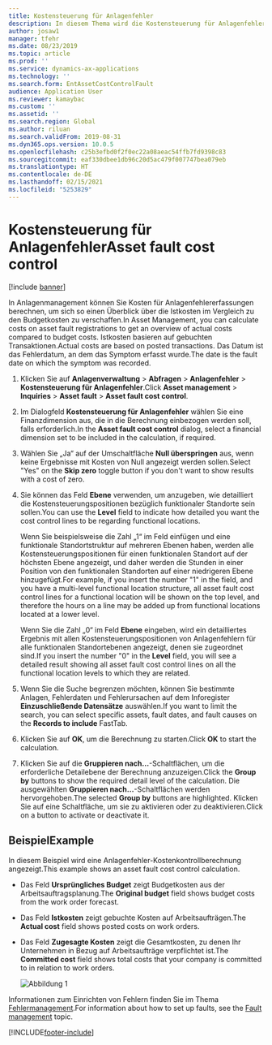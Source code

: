 ```yaml
---
title: Kostensteuerung für Anlagenfehler
description: In diesem Thema wird die Kostensteuerung für Anlagenfehler in der Anlagenverwaltung erläutert.
author: josaw1
manager: tfehr
ms.date: 08/23/2019
ms.topic: article
ms.prod: ''
ms.service: dynamics-ax-applications
ms.technology: ''
ms.search.form: EntAssetCostControlFault
audience: Application User
ms.reviewer: kamaybac
ms.custom: ''
ms.assetid: ''
ms.search.region: Global
ms.author: riluan
ms.search.validFrom: 2019-08-31
ms.dyn365.ops.version: 10.0.5
ms.openlocfilehash: c25b3efbd0f2f0ec22a08aeac54ffb7fd9398c83
ms.sourcegitcommit: eaf330dbee1db96c20d5ac479f007747bea079eb
ms.translationtype: HT
ms.contentlocale: de-DE
ms.lasthandoff: 02/15/2021
ms.locfileid: "5253829"
---
```

# <a name="asset-fault-cost-control"></a><span data-ttu-id="63171-103">Kostensteuerung für Anlagenfehler</span><span class="sxs-lookup"><span data-stu-id="63171-103">Asset fault cost control</span></span>

[!include [banner](../../includes/banner.md)]

 

<span data-ttu-id="63171-104">In Anlagenmanagement können Sie Kosten für Anlagenfehlererfassungen berechnen, um sich so einen Überblick über die Istkosten im Vergleich zu den Budgetkosten zu verschaffen.</span><span class="sxs-lookup"><span data-stu-id="63171-104">In Asset Management, you can calculate costs on asset fault registrations to get an overview of actual costs compared to budget costs.</span></span> <span data-ttu-id="63171-105">Istkosten basieren auf gebuchten Transaktionen.</span><span class="sxs-lookup"><span data-stu-id="63171-105">Actual costs are based on posted transactions.</span></span> <span data-ttu-id="63171-106">Das Datum ist das Fehlerdatum, an dem das Symptom erfasst wurde.</span><span class="sxs-lookup"><span data-stu-id="63171-106">The date is the fault date on which the symptom was recorded.</span></span>

1. <span data-ttu-id="63171-107">Klicken Sie auf **Anlagenverwaltung** > **Abfragen** > **Anlagenfehler** > **Kostensteuerung für Anlagenfehler**.</span><span class="sxs-lookup"><span data-stu-id="63171-107">Click **Asset management** > **Inquiries** > **Asset fault** > **Asset fault cost control**.</span></span>

2. <span data-ttu-id="63171-108">Im Dialogfeld **Kostensteuerung für Anlagenfehler** wählen Sie eine Finanzdimension aus, die in die Berechnung einbezogen werden soll, falls erforderlich.</span><span class="sxs-lookup"><span data-stu-id="63171-108">In the **Asset fault cost control** dialog, select a financial dimension set to be included in the calculation, if required.</span></span>

4. <span data-ttu-id="63171-109">Wählen Sie „Ja“ auf der Umschaltfläche **Null überspringen** aus, wenn keine Ergebnisse mit Kosten von Null angezeigt werden sollen.</span><span class="sxs-lookup"><span data-stu-id="63171-109">Select "Yes" on the **Skip zero** toggle button if you don't want to show results with a cost of zero.</span></span>

5. <span data-ttu-id="63171-110">Sie können das Feld **Ebene** verwenden, um anzugeben, wie detailliert die Kostensteuerungspositionen bezüglich funktionaler Standorte sein sollen.</span><span class="sxs-lookup"><span data-stu-id="63171-110">You can use the **Level** field to indicate how detailed you want the cost control lines to be regarding functional locations.</span></span> 

    <span data-ttu-id="63171-111">Wenn Sie beispielsweise die Zahl „1“ im Feld einfügen und eine funktionale Standortstruktur auf mehreren Ebenen haben, werden alle Kostensteuerungspositionen für einen funktionalen Standort auf der höchsten Ebene angezeigt, und daher werden die Stunden in einer Position von den funktionalen Standorten auf einer niedrigeren Ebene hinzugefügt.</span><span class="sxs-lookup"><span data-stu-id="63171-111">For example, if you insert the number "1" in the field, and you have a multi-level functional location structure, all asset fault cost control lines for a functional location will be shown on the top level, and therefore the hours on a line may be added up from functional locations located at a lower level.</span></span> 
    
    <span data-ttu-id="63171-112">Wenn Sie die Zahl „0“ im Feld **Ebene** eingeben, wird ein detailliertes Ergebnis mit allen Kostensteuerungspositionen von Anlagenfehlern für alle funktionalen Standortebenen angezeigt, denen sie zugeordnet sind.</span><span class="sxs-lookup"><span data-stu-id="63171-112">If you insert the number "0" in the **Level** field, you will see a detailed result showing all asset fault cost control lines on all the functional location levels to which they are related.</span></span>

6. <span data-ttu-id="63171-113">Wenn Sie die Suche begrenzen möchten, können Sie bestimmte Anlagen, Fehlerdaten und Fehlerursachen auf dem Inforegister **Einzuschließende Datensätze** auswählen.</span><span class="sxs-lookup"><span data-stu-id="63171-113">If you want to limit the search, you can select specific assets, fault dates, and fault causes on the **Records to include** FastTab.</span></span>

7. <span data-ttu-id="63171-114">Klicken Sie auf **OK**, um die Berechnung zu starten.</span><span class="sxs-lookup"><span data-stu-id="63171-114">Click **OK** to start the calculation.</span></span>

8. <span data-ttu-id="63171-115">Klicken Sie auf die **Gruppieren nach…**-Schaltflächen, um die erforderliche Detailebene der Berechnung anzuzeigen.</span><span class="sxs-lookup"><span data-stu-id="63171-115">Click the **Group by** buttons to show the required detail level of the calculation.</span></span> <span data-ttu-id="63171-116">Die ausgewählten **Gruppieren nach…**-Schaltflächen werden hervorgehoben.</span><span class="sxs-lookup"><span data-stu-id="63171-116">The selected **Group by** buttons are highlighted.</span></span> <span data-ttu-id="63171-117">Klicken Sie auf eine Schaltfläche, um sie zu aktivieren oder zu deaktivieren.</span><span class="sxs-lookup"><span data-stu-id="63171-117">Click on a button to activate or deactivate it.</span></span>

## <a name="example"></a><span data-ttu-id="63171-118">Beispiel</span><span class="sxs-lookup"><span data-stu-id="63171-118">Example</span></span>

<span data-ttu-id="63171-119">In diesem Beispiel wird eine Anlagenfehler-Kostenkontrollberechnung angezeigt.</span><span class="sxs-lookup"><span data-stu-id="63171-119">This example shows an asset fault cost control calculation.</span></span>

- <span data-ttu-id="63171-120">Das Feld **Ursprüngliches Budget** zeigt Budgetkosten aus der Arbeitsauftragsplanung.</span><span class="sxs-lookup"><span data-stu-id="63171-120">The **Original budget** field shows budget costs from the work order forecast.</span></span> 
- <span data-ttu-id="63171-121">Das Feld **Istkosten** zeigt gebuchte Kosten auf Arbeitsaufträgen.</span><span class="sxs-lookup"><span data-stu-id="63171-121">The **Actual cost** field shows posted costs on work orders.</span></span> 
- <span data-ttu-id="63171-122">Das Feld **Zugesagte Kosten** zeigt die Gesamtkosten, zu denen Ihr Unternehmen in Bezug auf Arbeitsaufträge verpflichtet ist.</span><span class="sxs-lookup"><span data-stu-id="63171-122">The **Committed cost** field shows total costs that your company is committed to in relation to work orders.</span></span>

    ![Abbildung 1](media/05-controlling-and-reporting.png)

<span data-ttu-id="63171-124">Informationen zum Einrichten von Fehlern finden Sie im Thema [Fehlermanagement](../setup-for-work-orders/fault-management.md).</span><span class="sxs-lookup"><span data-stu-id="63171-124">For information about how to set up faults, see the [Fault management](../setup-for-work-orders/fault-management.md) topic.</span></span>


[!INCLUDE[footer-include](../../../includes/footer-banner.md)]
